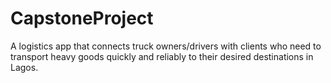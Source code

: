 # CapstoneProject
A logistics app that connects truck owners/drivers with clients who need to transport heavy goods quickly and reliably to their desired destinations in Lagos. 
